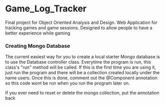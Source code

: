 # Game_Log_Tracker
Final project for Object Oriented Analysis and Design. Web Application for tracking games and game sessions. Designed to allow people to have a better experience while gaming

### Creating Mongo Database
The current easiest way for you to create a local starter Mongo database
is to use the Database controller class. Everytime the program is run, this 
class's "run" method will be called. If this is the first time you are using it, 
just run the program and there will be a collection created locally under the name 
users. Once this is done, comment out the @Component annotation so this code wont be run 
when you run the program later on. 

If you ever need to reset or delete the mongo collection, put the annotation back  
